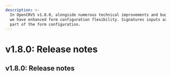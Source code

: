 ```yaml
---
description: >-
  In OpenCRVS v1.8.0, alongside numerous technical improvements and bug fixes,
  we have enhanced form configuration flexibility. Signatures inputs are now
  part of the form configuration.
---
```


# v1.8.0: Release notes

## v1.8.0: Release notes

